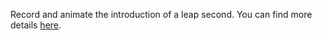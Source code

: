 Record and animate the introduction of a leap second.
You can find more details [here](http://www.spinellis.gr/blog/20170101/index.html).
